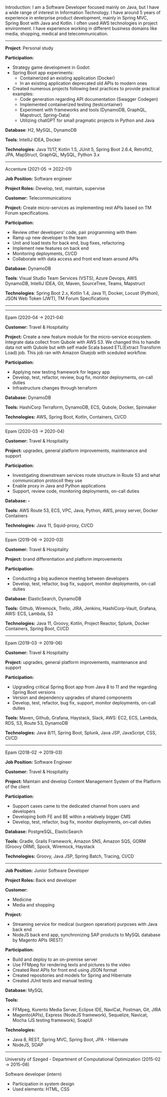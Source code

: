 Introduction:
I am a Software Developer focused mainly on Java, but I have a wide range of interest in Information Technology. I have around 5 years of experience in enterprise product development, mainly in Spring MVC, Spring Boot with Java and Kotlin. I often used AWS technologies in project environment. I have experience working in different business domains like media, shopping, medical and telecommunication.

---

**Project**: Personal study

**Participation:**

- Strategy game development in Godot:
- Spring Boot app experiments:
    - Containerized an existing application (Docker)
    - In an existing application deprecated old APIs to modern ones
- Created numerous projects following best practices to provide practical examples:
    - Code generation regarding API documentation (Swagger Codegen)
    - Implemented containerized testing (testcontainer)
    - Experiment with frameworks and tools (DynamoDB, GraphQL, Mapstruct, Spring-Data)
    - Utilizing chatGPT for small pragmatic projects in Python and Java

**Database**: H2, MySQL, DynamoDB

**Tools**: IntelliJ IDEA, Docker

**Technologies**: Java 11/17, Kotlin 1.5, JUnit 5, Spring Boot 2.6.4, Retrofit2, JPA, MapStruct, GraphQL, MySQL, Python 3.x

---

Accenture (2021-05 -> 2022-01)

**Job Position:** Software engineer

**Project Roles:** Develop, test, maintain, supervise

**Customer:** Telecommunications

**Project:** Create micro-services as implementing rest APIs based on TM Forum specifications.

**Participation:**

- Review other developers' code, pair programming with them
- Ramp up new developer to the team
- Unit and load tests for back end, bug fixes, refactoring
- Implement new features on back end
- Monitoring deployments, CI/CD
- Collaborate with data access and front end team around APIs

**Database:** DynamoDB

**Tools**: Visual Studio Team Services (VSTS), Azure Devops, AWS DynamoDB, IntelliJ IDEA, Git, Maven, SourceTree, Teams, Mapstruct

**Technologies**: Spring Boot 2.x, Kotlin 1.4, Java 11, Docker, Locust (Python), JSON Web Token (JWT), TM Forum Specifications

---
---
Epam (2020-04 -> 2021-04)

**Customer:** Travel & Hospitality 

**Project:**
Create a new feature module for the micro-service ecosystem. Integrate data collect from Qubole with AWS S3. We changed this to handle data not with Qubole but with self made Scala based ETL(Extract Transform Load) job. This job ran with Amazon Gluejob with sceduled workflow.

**Participation:**
- Applying new testing framework for legacy app
- Develop, test, refactor, review, bug fix, monitor deployments, on-call duties
- Infrastructure changes through terraform

**Database:** DynamoDB

**Tools:** HashiCorp Terraform, DynamoDB, ECS, Qubole, Docker, Spinnaker

**Technologies:** AWS, Spring Boot, Kotlin, Containers, CI/CD

---
Epam (2020-03 -> 2020-04)

**Customer:** Travel & Hospitality

**Project:** upgrades, general platform improvements, maintenance and support

**Participation:**
- Investigating downstream services route structure in Route 53 and what communication protocoll they use
- Enable proxy in Java and Python applications
- Support, review code, monitoring deployments, on-call duties

**Database: -**

**Tools:** AWS Route 53, ECS, VPC, Java, Python, AWS, proxy server, Docker Containers

**Technologies:** Java 11, Squid-proxy, CI/CD

---
Epam (2019-06 -> 2020-03)

**Customer:** Travel & Hospitality 

**Project:** brand differentiation and platform improvements

**Participation:**
- Conducting a big audience meeting between developers
- Develop, test, refactor, bug fix, support, monitor deployments, on-call duties

**Database:** ElasticSearch, DynamoDB

**Tools:** Github, Wiremock, Trello, JIRA, Jenkins, HashiCorp-Vault, Grafana, AWS: ECS, Lambda, S3

**Technologies:** Java 11, Groovy, Kotlin, Project Reactor, Splunk, Docker Containers, Spring Boot, CI/CD

---
Epam (2019-03 -> 2019-06)

**Customer:** Travel & Hospitality 

**Project:** upgrades, general platform improvements, maintenance and support

**Participation:**
- Upgrading critical Spring Boot app from Java 8 to 11 and the regarding Spring Boot versions
- Version and dependency upgrades of shared components
- Develop, test, refactor, bug fix, support, monitor deployments, on-call duties

**Tools:** Maven, Github, Grafana, Haystack, Slack, AWS: EC2, ECS, Lambda, RDS, S3, Route 53, DynamoDB

**Technologies:** Java 8/11, Spring Boot, Splunk, Java JSP, JavaScript, CSS, CI/CD

---
Epam (2018-02 -> 2019-03)

**Job Position:** Software Engineer

**Customer:** Travel & Hospitality

**Project:** Maintain and develop Content Management System of the Platform of the client

**Participation:**
- Support cases came to the dedicated channel from users and developers
- Developing both FE and BE within a relatively bigger CMS
- Develop, test, refactor, bug fix, monitor deployments, on-call duties

**Database:** PostgreSQL, ElasticSearch

**Tools:** Gradle, Grails Framework, Amazon SNS, Amazon SQS, GORM (Groovy ORM), Spock, Wiremock, Haystack

**Technologies:** Groovy, Java JSP, Spring Batch, Tracing, CI/CD

---

**Job Position:** Junior Software Developer 

**Project Roles:** Back end developer 

**Customer:** 
- Medicine 
- Media and shopping

**Project:**
- Streaming service for medical (surgeon operation) purposes with Java back end
- NodeJS back end app, synchronizing SAP products to MySQL database by Magento APIs (REST)

**Participation:**

- Build and deploy to an on-premise server
- Use FFMpeg for rendering texts and pictures to the video
- Created Rest APIs for front end using JSON format
- Created repositories and models for Spring and Hibernate
- Created JUnit tests and manual testing

**Database:** MySQL

**Tools:** 
- FFMpeg, Kurento Media Server, Eclipse IDE, NaviCat, Postman, Git, JIRA
- Magento(APIs), Express (NodeJS framework), Sequelize, Navicat, Mocha (JS testing framework), SoapUI

**Technologies:** 
- Java 8, REST, Spring MVC, Spring Boot, JPA - Hibernate
- NodeJS, SOAP

---
University of Szeged - Department of Computational Optimization (2015-02 -> 2015-06)

Software developer (intern)

- Participation in system design
- Used elements: HTML, CSS